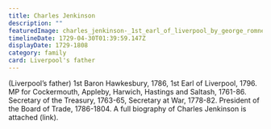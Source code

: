 ```yaml
---
title: Charles Jenkinson
description: ""
featuredImage: charles_jenkinson-_1st_earl_of_liverpool_by_george_romney.jpg
timelineDate: 1729-04-30T01:39:59.147Z
displayDate: 1729-1808
category: family
card: Liverpool's father
---
```


(Liverpool’s father) 1st Baron Hawkesbury, 1786, 1st Earl of Liverpool, 1796. MP for Cockermouth, Appleby, Harwich, Hastings and Saltash, 1761-86. Secretary of the Treasury, 1763-65, Secretary at War, 1778-82. President of the Board of Trade, 1786-1804. A full biography of Charles Jenkinson is attached (link).
